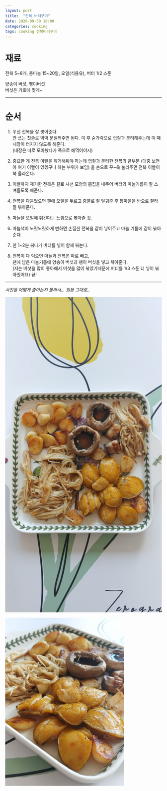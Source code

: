 ```yaml
---
layout: post
title:  "전복 버터구이"
date: 2020-09-30 10:00
categories: cooking
tags: cooking 전복버터구이
---
```


# 재료

전복 5~8개, 통마늘 15~20알, 오일(식용유), 버터 1/2 스푼

양송이 버섯, 팽이버섯<br />
버섯은 기호에 맞게~

---

# 순서

1. 우선 전복을 잘 씻어준다.<br />
안 쓰는 칫솔로 박박 문질러주면 된다. 
이 후 숟가락으로 껍질과 분리해주는데 이 때 내장이 터지지 않도록 해준다.<br />
(내장은 따로 모아놨다가 죽으로 해먹어야지)

2. 중요한 게 전복 이빨을 제거해줘야 하는데 껍질과 분리한 전복의 끝부분 (대충 보면 아 여기 이빨이 있겠구나 하는 부위가 보임) 을
손으로 꾸~욱 눌러주면 전복 이빨이 쑥 올라온다. 

3. 이빨까지 제거한 전복은 칼로 사선 모양의 흠집을 내주어 버터와 마늘기름이 잘 스며들도록 해준다.

4. 전복을 다듬었으면 팬에 오일을 두르고 중불로 잘 달궈준 후 통마을을 반으로 잘라 잘 볶아준다.

5. 마늘을 오일에 튀긴다는 느낌으로 볶아줄 것.

6. 마늘색이 노릿노릿하게 변하면 손질한 전복을 같이 넣어주고 마늘 기름에 같이 볶아준다. 

7. 한 1~2분 볶다가 버터를 넣어 함께 볶는다.

8. 전복이 다 익으면 마늘과 전복은 따로 빼고,<br />
팬에 남은 마늘기름에 양송이 버섯과 팽이 버섯을 넣고 볶아준다.<br />
(저는 버섯을 많이 좋아해서 버섯을 많이 볶았기때문에 버터를 1/3 스푼 더 넣어 볶아줬어요) 끝!

---

*사진을 어떻게 줄이는지 몰라서... 원본 그대로..*


![전복 버터구이](/assets/img/cooking/2020/abalone1.jpg)

![전복 버터구이 - 확대샷!](/assets/img/cooking/2020/abalone2.jpg)
